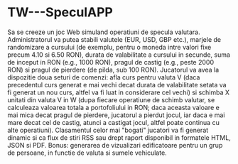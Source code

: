 # TW---SpeculAPP
Sa se creeze un joc Web simuland operatiuni de specula valutara. Administratorul va putea stabili valutele (EUR, USD, GBP etc.), marjele de randomizare a cursului (de exemplu, pentru o moneda intre valori fixe precum 4.10 si 6.50 RON), durata de valabilitate a cursului in secunde, suma de inceput in RON (e.g., 1000 RON), pragul de castig (e.g., peste 2000 RON) si pragul de pierdere (de pilda, sub 100 RON). Jucatorul va avea la dispozitie doua seturi de comenzi: afla curs pentru valuta V (daca precedentul curs generat e mai vechi decat durata de valabilitate setata va fi generat un nou curs, altfel va fi luat in considerare cel vechi) si schimba X unitati din valuta V in W (dupa fiecare operatiune de schimb valutar, se calculeaza valoarea totala a portofoliului in RON; daca aceasta valoare e mai mica decat pragul de pierdere, jucatorul a pierdut jocul, iar daca e mai mare decat cel de castig, atunci a castigat jocul, altfel poate continua cu alte operatiuni). Clasamentul celor mai "bogati" jucatori va fi generat dinamic si ca flux de stiri RSS sau drept raport disponibil in formatele HTML, JSON si PDF. Bonus: generarea de vizualizari edificatoare pentru un grup de persoane, in functie de valuta si sumele vehiculate.
